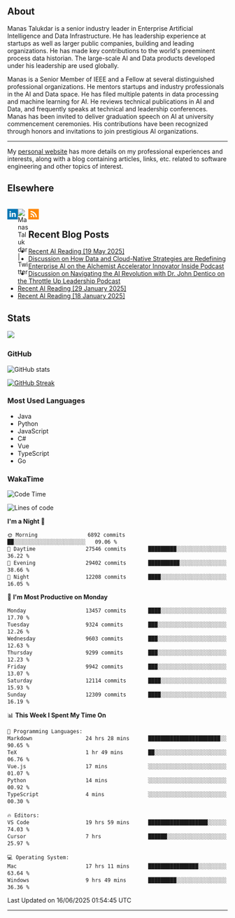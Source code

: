 ## About

Manas Talukdar is a senior industry leader in Enterprise Artificial Intelligence and Data Infrastructure. He has leadership experience at startups as well as larger public companies, building and leading organizations. He has made key contributions to the world's preeminent process data historian. The large-scale AI and Data products developed under his leadership are used globally.

Manas is a Senior Member of IEEE and a Fellow at several distinguished professional organizations. He mentors startups and industry professionals in the AI and Data space. He has filed multiple patents in data processing and machine learning for AI. He reviews technical publications in AI and Data, and frequently speaks at technical and leadership conferences. Manas has been invited to deliver graduation speech on AI at university commencement ceremonies. His contributions have been recognized through honors and invitations to join prestigious AI organizations.

---

My [personal website](https://manastalukdar.github.io/) has more details on my professional experiences and interests, along with a blog containing articles, links, etc. related to software engineering and other topics of interest.

## Elsewhere

</br>

<a href="https://www.linkedin.com/in/manastalukdar" target="_blank">
  <img align="left" alt="Manas Talukdar | Linkedin" width="24px" src="https://raw.githubusercontent.com/edent/SuperTinyIcons/master/images/svg/linkedin.svg" />
</a>
<a href="https://www.twitter.com/manastalukdar" target="_blank">
  <img align="left" alt="Manas Talukdar | Twitter" width="24px" src="https://github.com/TheDudeThatCode/TheDudeThatCode/blob/master/Assets/Twitter.svg" />
</a>
<a href="https://manastalukdar.github.io/" target="_blank">
  <img align="left" alt="Manas Talukdar | Website" width="24px" src="https://github.com/edent/SuperTinyIcons/blob/master/images/svg/rss.svg" />
</a>

</br>

## Recent Blog Posts

<!-- BLOG:START -->
- [Recent AI Reading [19 May 2025]](https://manastalukdar.github.io/blog/2025/05/19/recent-ai-reading-19-may-2025/)
- [Discussion on How Data and Cloud-Native Strategies are Redefining Enterprise AI on the Alchemist Accelerator Innovator Inside Podcast](https://manastalukdar.github.io/blog/2025/03/18/discussion-data-enterprise-ai-alchemist-accelerator-innovators-inside-podcast/)
- [Discussion on Navigating the AI Revolution with Dr. John Dentico on the Throttle Up Leadership Podcast](https://manastalukdar.github.io/blog/2025/03/07/discussion-ai-dr-john-dentico-throttle-up-leadership-podcast/)
- [Recent AI Reading [29 January 2025]](https://manastalukdar.github.io/blog/2025/01/29/recent-ai-reading-29-january-2025/)
- [Recent AI Reading [18 January 2025]](https://manastalukdar.github.io/blog/2025/01/18/recent-ai-reading-18-january-2025/)
<!-- BLOG:END -->

## Stats

![](https://komarev.com/ghpvc/?username=manastalukdar)

### GitHub

![GitHub stats](https://github-readme-stats.vercel.app/api?username=manastalukdar&show_icons=true&hide_border=true&hide_rank=true&hide_title=true&icon_color=79ff97&text_color=cecac3&bg_color=4d4b4b)

[![GitHub Streak](https://streak-stats.demolab.com?user=manastalukdar&hide_border=true&border_radius=4&date_format=M%20j%5B%2C%20Y%5D&background=4D4B4B)](https://git.io/streak-stats)

### Most Used Languages

- Java
- Python
- JavaScript
- C#
- Vue
- TypeScript
- Go

<!--
![Top Langs](https://github-readme-stats.vercel.app/api/top-langs/?username=manastalukdar&layout=compact&hide_border=true&hide_title=true&icon_color=79ff97&text_color=cecac3&bg_color=4d4b4b)
-->

### WakaTime

<!--START_SECTION:waka-->
![Code Time](http://img.shields.io/badge/Code%20Time-5%2C701%20hrs%2013%20mins-blue)

![Lines of code](https://img.shields.io/badge/From%20Hello%20World%20I%27ve%20Written-21.5%20million%20lines%20of%20code-blue)

**I'm a Night 🦉** 

```text
🌞 Morning                6892 commits        ██░░░░░░░░░░░░░░░░░░░░░░░   09.06 % 
🌆 Daytime                27546 commits       █████████░░░░░░░░░░░░░░░░   36.22 % 
🌃 Evening                29402 commits       ██████████░░░░░░░░░░░░░░░   38.66 % 
🌙 Night                  12208 commits       ████░░░░░░░░░░░░░░░░░░░░░   16.05 % 
```
📅 **I'm Most Productive on Monday** 

```text
Monday                   13457 commits       ████░░░░░░░░░░░░░░░░░░░░░   17.70 % 
Tuesday                  9324 commits        ███░░░░░░░░░░░░░░░░░░░░░░   12.26 % 
Wednesday                9603 commits        ███░░░░░░░░░░░░░░░░░░░░░░   12.63 % 
Thursday                 9299 commits        ███░░░░░░░░░░░░░░░░░░░░░░   12.23 % 
Friday                   9942 commits        ███░░░░░░░░░░░░░░░░░░░░░░   13.07 % 
Saturday                 12114 commits       ████░░░░░░░░░░░░░░░░░░░░░   15.93 % 
Sunday                   12309 commits       ████░░░░░░░░░░░░░░░░░░░░░   16.19 % 
```


📊 **This Week I Spent My Time On** 

```text
💬 Programming Languages: 
Markdown                 24 hrs 28 mins      ███████████████████████░░   90.65 % 
TeX                      1 hr 49 mins        ██░░░░░░░░░░░░░░░░░░░░░░░   06.76 % 
Vue.js                   17 mins             ░░░░░░░░░░░░░░░░░░░░░░░░░   01.07 % 
Python                   14 mins             ░░░░░░░░░░░░░░░░░░░░░░░░░   00.92 % 
TypeScript               4 mins              ░░░░░░░░░░░░░░░░░░░░░░░░░   00.30 % 

🔥 Editors: 
VS Code                  19 hrs 59 mins      ███████████████████░░░░░░   74.03 % 
Cursor                   7 hrs               ██████░░░░░░░░░░░░░░░░░░░   25.97 % 

💻 Operating System: 
Mac                      17 hrs 11 mins      ████████████████░░░░░░░░░   63.64 % 
Windows                  9 hrs 49 mins       █████████░░░░░░░░░░░░░░░░   36.36 % 
```


 Last Updated on 16/06/2025 01:54:45 UTC
<!--END_SECTION:waka-->

---

<!--

**manastalukdar/manastalukdar** is a ✨ _special_ ✨ repository because its `README.md` (this file) appears on your GitHub profile.

Here are some ideas to get you started:

- 🔭 I’m currently working on ...
- 🌱 I’m currently learning ...
- 👯 I’m looking to collaborate on ...
- 🤔 I’m looking for help with ...
- 💬 Ask me about ...
- 📫 How to reach me: ...
- 😄 Pronouns: ...
- ⚡ Fun fact: ...
-->
